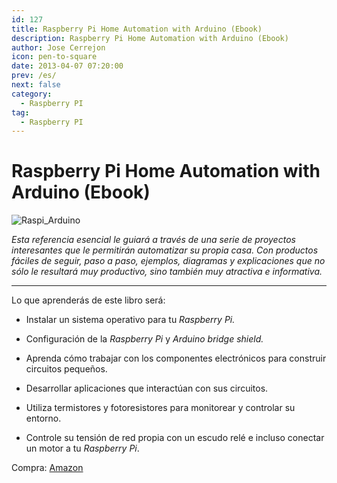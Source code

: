 ```yaml
---
id: 127
title: Raspberry Pi Home Automation with Arduino (Ebook)
description: Raspberry Pi Home Automation with Arduino (Ebook)
author: Jose Cerrejon
icon: pen-to-square
date: 2013-04-07 07:20:00
prev: /es/
next: false
category:
  - Raspberry PI
tag:
  - Raspberry PI
---
```


# Raspberry Pi Home Automation with Arduino (Ebook)

![Raspi_Arduino](/images/raspiwardu.jpg)

*Esta referencia esencial le guiará a través de una serie de proyectos interesantes que le permitirán automatizar su propia casa. Con productos fáciles de seguir, paso a paso, ejemplos, diagramas y explicaciones que no sólo le resultará muy productivo, sino también muy atractiva e informativa.*

- - -
Lo que aprenderás de este libro será:

* Instalar un sistema operativo para tu *Raspberry Pi.*

* Configuración de la *Raspberry Pi* y *Arduino bridge shield.*

* Aprenda cómo trabajar con los componentes electrónicos para construir circuitos pequeños.

* Desarrollar aplicaciones que interactúan con sus circuitos.

* Utiliza termistores y fotoresistores para monitorear y controlar su entorno.

* Controle su tensión de red propia con un escudo relé e incluso conectar un motor a tu *Raspberry Pi*.

Compra: [Amazon](//www.amazon.com/Raspberry-Pi-Home-Automation-Arduino/dp/1849695865/)
